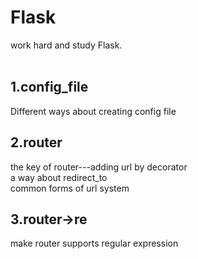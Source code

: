 # Flask
work hard and study Flask.<br><br>
## 1.config_file
Different ways about creating config file
## 2.router
the key of router---adding url by decorator<br>
a way about redirect_to<br>
common forms of url system<br>
## 3.router->re
make router supports regular expression<br>
